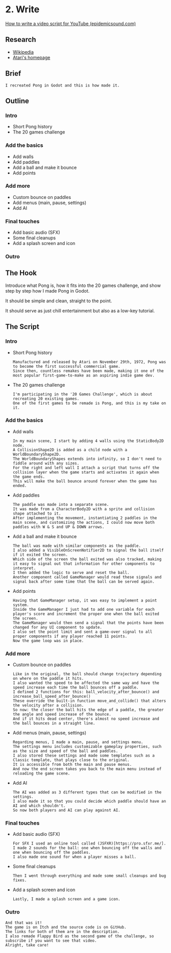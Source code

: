 # 2. Write

[How to write a video script for YouTube (epidemicsound.com)](https://www.epidemicsound.com/blog/how-to-write-a-video-script-for-youtube/)

## Research

- [Wikipedia](https://en.wikipedia.org/wiki/Pong)
- [Atari's homepage](https://atari.com/collections/pong-collection)

## Brief

```
I recreated Pong in Godot and this is how made it.
```

## Outline

### Intro
- Short Pong history
- The 20 games challenge

### Add the basics
- Add walls
- Add paddles
- Add a ball and make it bounce
- Add points

### Add more 
- Custom bounce on paddles
- Add menus (main, pause, settings)
- Add AI

### Final touches
- Add basic audio (SFX)
- Some final cleanups
- Add a splash screen and icon

### Outro

## The Hook

Introduce what Pong is, how it fits into the 20 games challenge, and show step by step how I made Pong in Godot.

It should be simple and clean, straight to the point.

It should serve as just chill entertainment but also as a low-key tutorial.

## The Script

### Intro
- Short Pong history
  ```
  Manufactured and released by Atari on November 29th, 1972, Pong was to become the first successful commercial game.
  Since then, countless remakes have been made, making it one of the most popular first-game-to-make as an aspiring indie game dev.
  ```
- The 20 games challenge
  ```
  I'm participating in the '20 Games Challenge', which is about recreating 20 existing games.
  One of the first games to be remade is Pong, and this is my take on it.
  ```

### Add the basics
- Add walls
  ```
  In my main scene, I start by adding 4 walls using the StaticBody2D node.
  A CollisionShape2D is added as a child node with a WorldBoundaryShape2D.
  The WorldBoundaryShapes extends into infinity, so I don't need to fiddle around with any sizes.
  For the right and left wall I attach a script that turns off the collision layer when the game starts and activates it again when the game ends.
  This will make the ball bounce around forever when the game has ended.
  ```
- Add paddles
  ```
  The paddle was made into a separate scene.
  It was made from a CharacterBody2D with a sprite and collision shape attached to it.
  After implementing the movement, instantiating 2 paddles in the main scene, and customizing the actions, I could now move both paddles with W & S and UP & DOWN arrows.
  ```
- Add a ball and make it bounce
  ```
  The ball was made with similar components as the paddle.
  I also added a VisibleOnScreenNotifier2D to signal the ball itself if it exited the screen.
  Which side of the screen the ball exited was also tracked, making it easy to signal out that information for other components to interpret.
  I then added the logic to serve and reset the ball.
  Another component called GameManager would read these signals and signal back after some time that the ball can be served again.
  ```
- Add points
  ```
  Having that GameManager setup, it was easy to implement a point system.
  Inside the GameManager I just had to add one variable for each player's score and increment the proper one when the ball exited the screen.
  The GameManager would then send a signal that the points have been changed for any UI component to update.
  I also set the point limit and sent a game-over signal to all proper components if any player reached 11 points.
  Now the game loop was in place.
  ```

### Add more 
- Custom bounce on paddles
  ```
  Like in the original, the ball should change trajectory depending on where on the paddle it hits.
  I also wanted the speed to be affected the same way and have the speed increase each time the ball bounces off a paddle.
  I defined 2 functions for this: ball_velocity_after_bounce() and increase_ball_speed_after_bounce()
  These override the built-in function move_and_collide() that alters the velocity after a collision.
  So now: the closer the ball hits the edge of a paddle, the greater the angle and speed increase of the bounce.
  And if it hits dead center, there's almost no speed increase and the ball bounces in a straight line.
  ```
- Add menus (main, pause, settings)
  ```
  Regarding menus, I made a main, pause, and settings menu.
  The settings menu includes customizable gameplay properties, such as the size and speed of the ball and paddles.
  I also stored these settings and made some templates such as a Classic template, that plays close to the original.
  It is accessible from both the main and pause menus.
  And now the end screen takes you back to the main menu instead of reloading the game scene.
  ```
- Add AI
  ```
  The AI was added as 3 different types that can be modified in the settings.
  I also made it so that you could decide which paddle should have an AI and which shouldn't.
  So now both players and AI can play against AI.
  ```

### Final touches
- Add basic audio (SFX)
  ```
  For SFX I used an online tool called (JSFXR)[https://pro.sfxr.me/].
  I made 2 sounds for the ball: one when bouncing off the walls and one when bouncing off the paddles.
  I also made one sound for when a player misses a ball.
  ```
- Some final cleanups
  ```
  Then I went through everything and made some small cleanups and bug fixes.
  ```
- Add a splash screen and icon
  ```
  Lastly, I made a splash screen and a game icon.
  ```

### Outro
```
And that was it!
The game is on Itch and the source code is on GitHub.
The links for both of them are in the description.
I also remade Flappy Bird as the second game of the challenge, so subscribe if you want to see that video.
Alright, take care!
```
